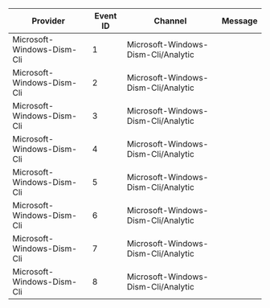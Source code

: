 Provider                    |  Event ID  |  Channel                              |  Message
----------------------------|------------|---------------------------------------|---------
Microsoft-Windows-Dism-Cli  |  1         |  Microsoft-Windows-Dism-Cli/Analytic  |
Microsoft-Windows-Dism-Cli  |  2         |  Microsoft-Windows-Dism-Cli/Analytic  |
Microsoft-Windows-Dism-Cli  |  3         |  Microsoft-Windows-Dism-Cli/Analytic  |
Microsoft-Windows-Dism-Cli  |  4         |  Microsoft-Windows-Dism-Cli/Analytic  |
Microsoft-Windows-Dism-Cli  |  5         |  Microsoft-Windows-Dism-Cli/Analytic  |
Microsoft-Windows-Dism-Cli  |  6         |  Microsoft-Windows-Dism-Cli/Analytic  |
Microsoft-Windows-Dism-Cli  |  7         |  Microsoft-Windows-Dism-Cli/Analytic  |
Microsoft-Windows-Dism-Cli  |  8         |  Microsoft-Windows-Dism-Cli/Analytic  |